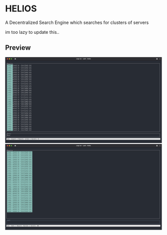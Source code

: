 # HELIOS

A Decentralized Search Engine which searches for clusters of servers


im too lazy to update this..

## Preview
![Preview](https://github.com/rudy-in/helios/blob/master/assets/preview1.png)
![Preview](https://github.com/rudy-in/helios/blob/master/assets/preview.png)